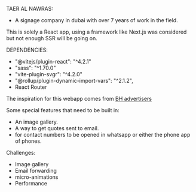 TAER AL NAWRAS:
- A signage company in dubai with over 7 years of work in the field.

This is solely a React app, using a framework like Next.js was considered but not enough SSR will be going on.

DEPENDENCIES:
- "@vitejs/plugin-react": "^4.2.1"
- "sass": "^1.70.0"
- "vite-plugin-svgr": "^4.2.0"
- "@rollup/plugin-dynamic-import-vars": "^2.1.2",
- React Router

The inspiration for this webapp comes from [BH advertisers](https://bhadvertisers.ae/)

Some special features that need to be built in:
- An image gallery.
- A way to get quotes sent to email.
- for contact numbers to be opened in whatsapp or either the phone app of phones.

Challenges:
- Image gallery
- Email forwarding
- micro-animations
- Performance

